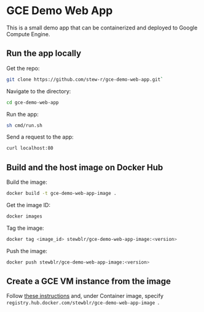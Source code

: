 # GCE Demo Web App

This is a small demo app that can be containerized and deployed to Google
Compute Engine.

## Run the app locally

Get the repo:

```bash
git clone https://github.com/stew-r/gce-demo-web-app.git`
```

Navigate to the directory:

```bash
cd gce-demo-web-app
```

Run the app:

```bash
sh cmd/run.sh
```

Send a request to the app:

```bash
curl localhost:80
```

## Build and the host image on Docker Hub

Build the image:

```bash
docker build -t gce-demo-web-app-image .
```

Get the image ID:

```bash
docker images
```

Tag the image:

```bash
docker tag <image_id> stewblr/gce-demo-web-app-image:<version>
```

Push the image:

```bash
docker push stewblr/gce-demo-web-app-image:<version>
```

## Create a GCE VM instance from the image

Follow [these instructions](https://cloud.google.com/compute/docs/containers/deploying-containers#deploying_a_container_on_a_new_vm_instance)
and, under Container image, specify `registry.hub.docker.com/stewblr/gce-demo-web-app-image
`.